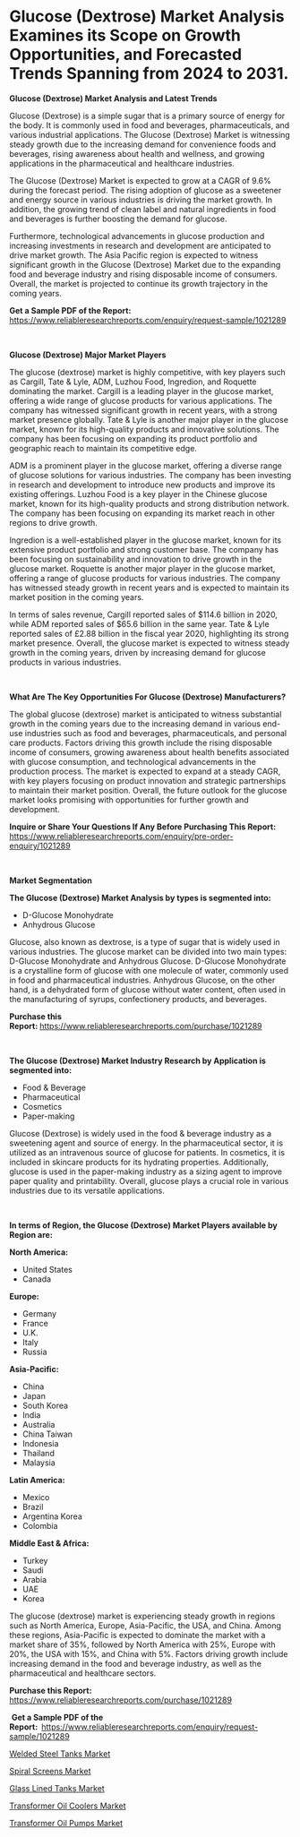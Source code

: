 <p><h1>Glucose (Dextrose) Market Analysis Examines its Scope on Growth Opportunities, and Forecasted Trends Spanning from 2024 to 2031.</h1></p><p><strong>Glucose (Dextrose) Market Analysis and Latest Trends</strong></p>
<p><p>Glucose (Dextrose) is a simple sugar that is a primary source of energy for the body. It is commonly used in food and beverages, pharmaceuticals, and various industrial applications. The Glucose (Dextrose) Market is witnessing steady growth due to the increasing demand for convenience foods and beverages, rising awareness about health and wellness, and growing applications in the pharmaceutical and healthcare industries.</p><p>The Glucose (Dextrose) Market is expected to grow at a CAGR of 9.6% during the forecast period. The rising adoption of glucose as a sweetener and energy source in various industries is driving the market growth. In addition, the growing trend of clean label and natural ingredients in food and beverages is further boosting the demand for glucose.</p><p>Furthermore, technological advancements in glucose production and increasing investments in research and development are anticipated to drive market growth. The Asia Pacific region is expected to witness significant growth in the Glucose (Dextrose) Market due to the expanding food and beverage industry and rising disposable income of consumers. Overall, the market is projected to continue its growth trajectory in the coming years.</p></p>
<p><strong>Get a Sample PDF of the Report:&nbsp;</strong> <a href="https://www.reliableresearchreports.com/enquiry/request-sample/1021289">https://www.reliableresearchreports.com/enquiry/request-sample/1021289</a></p>
<p>&nbsp;</p>
<p><strong>Glucose (Dextrose) Major Market Players</strong></p>
<p><p>The glucose (dextrose) market is highly competitive, with key players such as Cargill, Tate & Lyle, ADM, Luzhou Food, Ingredion, and Roquette dominating the market. Cargill is a leading player in the glucose market, offering a wide range of glucose products for various applications. The company has witnessed significant growth in recent years, with a strong market presence globally. Tate & Lyle is another major player in the glucose market, known for its high-quality products and innovative solutions. The company has been focusing on expanding its product portfolio and geographic reach to maintain its competitive edge.</p><p>ADM is a prominent player in the glucose market, offering a diverse range of glucose solutions for various industries. The company has been investing in research and development to introduce new products and improve its existing offerings. Luzhou Food is a key player in the Chinese glucose market, known for its high-quality products and strong distribution network. The company has been focusing on expanding its market reach in other regions to drive growth.</p><p>Ingredion is a well-established player in the glucose market, known for its extensive product portfolio and strong customer base. The company has been focusing on sustainability and innovation to drive growth in the glucose market. Roquette is another major player in the glucose market, offering a range of glucose products for various industries. The company has witnessed steady growth in recent years and is expected to maintain its market position in the coming years.</p><p>In terms of sales revenue, Cargill reported sales of $114.6 billion in 2020, while ADM reported sales of $65.6 billion in the same year. Tate & Lyle reported sales of £2.88 billion in the fiscal year 2020, highlighting its strong market presence. Overall, the glucose market is expected to witness steady growth in the coming years, driven by increasing demand for glucose products in various industries.</p></p>
<p>&nbsp;</p>
<p><strong>What Are The Key Opportunities For Glucose (Dextrose) Manufacturers?</strong></p>
<p><p>The global glucose (dextrose) market is anticipated to witness substantial growth in the coming years due to the increasing demand in various end-use industries such as food and beverages, pharmaceuticals, and personal care products. Factors driving this growth include the rising disposable income of consumers, growing awareness about health benefits associated with glucose consumption, and technological advancements in the production process. The market is expected to expand at a steady CAGR, with key players focusing on product innovation and strategic partnerships to maintain their market position. Overall, the future outlook for the glucose market looks promising with opportunities for further growth and development.</p></p>
<p><strong>Inquire or Share Your Questions If Any Before Purchasing This Report:</strong> <a href="https://www.reliableresearchreports.com/enquiry/pre-order-enquiry/1021289">https://www.reliableresearchreports.com/enquiry/pre-order-enquiry/1021289</a></p>
<p>&nbsp;</p>
<p><strong>Market Segmentation</strong></p>
<p><strong>The Glucose (Dextrose) Market Analysis by types is segmented into:</strong></p>
<p><ul><li>D-Glucose Monohydrate</li><li>Anhydrous Glucose</li></ul></p>
<p><p>Glucose, also known as dextrose, is a type of sugar that is widely used in various industries. The glucose market can be divided into two main types: D-Glucose Monohydrate and Anhydrous Glucose. D-Glucose Monohydrate is a crystalline form of glucose with one molecule of water, commonly used in food and pharmaceutical industries. Anhydrous Glucose, on the other hand, is a dehydrated form of glucose without water content, often used in the manufacturing of syrups, confectionery products, and beverages.</p></p>
<p><strong>Purchase this Report:&nbsp;</strong><a href="https://www.reliableresearchreports.com/purchase/1021289">https://www.reliableresearchreports.com/purchase/1021289</a></p>
<p>&nbsp;</p>
<p><strong>The Glucose (Dextrose) Market Industry Research by Application is segmented into:</strong></p>
<p><ul><li>Food & Beverage</li><li>Pharmaceutical</li><li>Cosmetics</li><li>Paper-making</li></ul></p>
<p><p>Glucose (Dextrose) is widely used in the food & beverage industry as a sweetening agent and source of energy. In the pharmaceutical sector, it is utilized as an intravenous source of glucose for patients. In cosmetics, it is included in skincare products for its hydrating properties. Additionally, glucose is used in the paper-making industry as a sizing agent to improve paper quality and printability. Overall, glucose plays a crucial role in various industries due to its versatile applications.</p></p>
<p>&nbsp;</p>
<p><strong>In terms of Region, the Glucose (Dextrose) Market Players available by Region are:</strong></p>
<p>
    <p> <strong> North America: </strong>
        <ul>
            <li>United States</li>
            <li>Canada</li>
        </ul>
        </p> 
    <p> <strong> Europe: </strong>
        <ul>
            <li>Germany</li>
            <li>France</li>
            <li>U.K.</li>
            <li>Italy</li>
            <li>Russia</li>
        </ul>
        </p> 
    <p> <strong> Asia-Pacific: </strong>
        <ul>
            <li>China</li>
            <li>Japan</li>
            <li>South Korea</li>
            <li>India</li>
            <li>Australia</li>
            <li>China Taiwan</li>
            <li>Indonesia</li>
            <li>Thailand</li>
            <li>Malaysia</li>
        </ul>
        </p> 
    <p> <strong> Latin America: </strong>
        <ul>
            <li>Mexico</li>
            <li>Brazil</li>
            <li>Argentina Korea</li>
            <li>Colombia</li>
        </ul>
        </p> 
    <p> <strong> Middle East & Africa: </strong>
        <ul>
            <li>Turkey</li>
            <li>Saudi</li>
            <li>Arabia</li>
            <li>UAE</li>
            <li>Korea</li>
        </ul>
    </p>
    </p>
<p><p>The glucose (dextrose) market is experiencing steady growth in regions such as North America, Europe, Asia-Pacific, the USA, and China. Among these regions, Asia-Pacific is expected to dominate the market with a market share of 35%, followed by North America with 25%, Europe with 20%, the USA with 15%, and China with 5%. Factors driving growth include increasing demand in the food and beverage industry, as well as the pharmaceutical and healthcare sectors.</p></p>
<p><strong>Purchase this Report: </strong><a href="https://www.reliableresearchreports.com/purchase/1021289">https://www.reliableresearchreports.com/purchase/1021289</a></p>
<p>&nbsp;<strong>Get a Sample PDF of the Report:&nbsp;&nbsp;</strong><a href="https://www.reliableresearchreports.com/enquiry/request-sample/1021289">https://www.reliableresearchreports.com/enquiry/request-sample/1021289</a></p>
<p><strong></strong></p>
<p><p><a href="https://medium.com/@ericahahn435/welded-steel-tanks-market-size-market-outlook-and-market-forecast-2024-to-2031-04b705bf32c5">Welded Steel Tanks Market</a></p><p><a href="https://medium.com/@ethanmendoza76/spiral-screens-market-trends-forecast-and-competitive-analysis-to-2031-50286f53e7d6">Spiral Screens Market</a></p><p><a href="https://medium.com/p/da7e0ffcc6f0/edit">Glass Lined Tanks Market</a></p><p><a href="https://medium.com/@ericahahn435/transformer-oil-coolers-market-trends-forecast-and-competitive-analysis-to-2031-893b93ad3364">Transformer Oil Coolers Market</a></p><p><a href="https://medium.com/@ericahahn435/transformer-oil-pumps-market-share-evolution-and-market-growth-trends-2024-2031-1d2ec1200975">Transformer Oil Pumps Market</a></p></p>